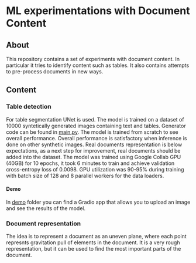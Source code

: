 # ML experimentations with Document Content

## About

This repository contains a set of experiments with document content. In particular it tries to identify content such as tables.
It also contains attempts to pre-process documents in new ways.

## Content

### Table detection

For table segmentation UNet is used. The model is trained on a dataset of 10000 syntetically generated images containing text and tables.
Generator code can be found in [main.py](main.py). The model is trained from scratch to see overall performance.
Overall performance is satisfactory when inference is done on other synthetic images.
Real documents representation is below expectations, as a next step for improvement, real documents should be added into the dataset.
The model was trained using Google Collab GPU (40GB) for 10 epochs, it took 6 minutes to train and achieve validation cross-entropy loss of 0.0098.
GPU utilization was 90-95% during training with batch size of 128 and 8 parallel workers for the data loaders.

#### Demo

In [demo](demo) folder you can find a Gradio app that allows you to upload an image and see the results of the model.

### Document representation

The idea is to represent a document as an uneven plane, where each point represnts gravitation pull of elements in the document.
It is a very rough representation, but it can be used to find the most important parts of the document.

